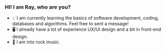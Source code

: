 ### HI! I am Ray, who are you? ###

- 💡 I am currently learning the basics of software development, coding, databases and algorithms. Feel free to sent a message!
- 🖥️ I already have a lot of experience UX/UI design and a bit in front-end design.
- 🎸 I am into rock music.


<!--
**itisRaymond/itisRaymond** is a ✨ _special_ ✨ repository because its `README.md` (this file) appears on your GitHub profile.

Here are some ideas to get you started:

- 🔭 I’m currently working on ...
- 🌱 I’m currently learning ...
- 👯 I’m looking to collaborate on ...
- 🤔 I’m looking for help with ...
- 💬 Ask me about ...
- 📫 How to reach me: ...
- 😄 Pronouns: ...
- ⚡ Fun fact: ...
-->
